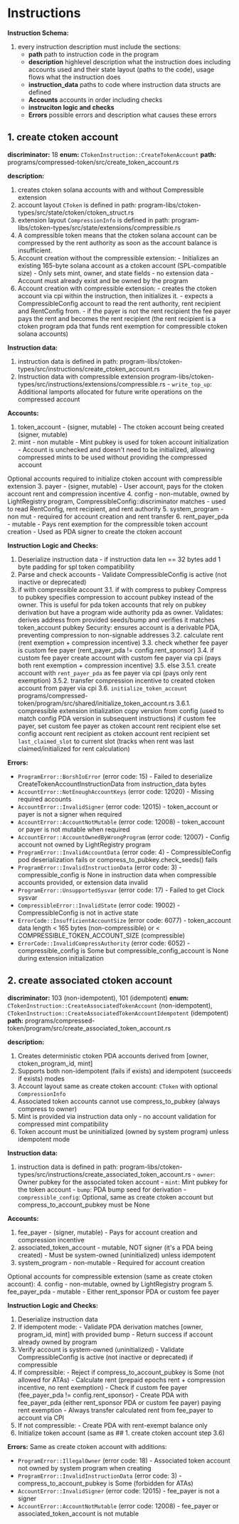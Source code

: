 
# Instructions

**Instruction Schema:**
1. every instruction description must include the sections:
    - **path** path to instruction code in the program
    - **description** highlevel description what the instruction does including accounts used and their state layout (paths to the code), usage flows what the instruction does
    - **instruction_data** paths to code where instruction data structs are defined
    - **Accounts** accounts in order including checks
    - **instruciton logic and checks**
    - **Errors** possible errors and description what causes these errors


## 1. create ctoken account

  **discriminator:** 18
  **enum:** `CTokenInstruction::CreateTokenAccount`
  **path:** programs/compressed-token/src/create_token_account.rs

  **description:**
  1. creates ctoken solana accounts with and without Compressible extension
  2. account layout `CToken` is defined in path: program-libs/ctoken-types/src/state/ctoken/ctoken_struct.rs
  3. extension layout `CompressionInfo` is defined in path:
  program-libs/ctoken-types/src/state/extensions/compressible.rs
  4. A compressible token means that the ctoken solana account can be compressed by the rent authority as soon as the account balance is insufficient.
  5. Account creation without the compressible extension:
    - Initializes an existing 165-byte solana account as a ctoken account (SPL-compatible size)
    - Only sets mint, owner, and state fields - no extension data
    - Account must already exist and be owned by the program
  6. Account creation with compressible extension:
    - creates the ctoken account via cpi within the instruction, then initializes it.
    - expects a CompressibleConfig account to read the rent authority, rent recipient and RentConfig from.
    - if the payer is not the rent recipient the fee payer pays the rent and becomes the rent recipient (the rent recipient is a ctoken program pda that funds rent exemption for compressible ctoken solana accounts)

  **Instruction data:**
  1. instruction data is defined in path: program-libs/ctoken-types/src/instructions/create_ctoken_account.rs
  2. Instruction data with compressible extension
  program-libs/ctoken-types/src/instructions/extensions/compressible.rs
    - `write_top_up`: Additional lamports allocated for future write operations on the compressed account

  **Accounts:**
  1. token_account
    - (signer, mutable)
    - The ctoken account being created (signer, mutable)
  2. mint
    - non mutable
    - Mint pubkey is used for token account initialization
    - Account is unchecked and doesn't need to be initialized, allowing compressed mints to be used without providing the compressed account

  Optional accounts required to initialize ctoken account with compressible extension
  3. payer
    - (signer, mutable)
    - User account, pays for the ctoken account rent and compression incentive
  4. config
    - non-mutable, owned by LightRegistry program, CompressibleConfig::discriminator matches
    - used to read RentConfig, rent recipient, and rent authority
  5. system_program
    - non mut
    - required for account creation and rent transfer
  6. rent_payer_pda
    - mutable
    - Pays rent exemption for the compressible token account creation
    - Used as PDA signer to create the ctoken account

  **Instruction Logic and Checks:**
  1. Deserialize instruction data
    - if instruction data len == 32 bytes add 1 byte padding for spl token compatibility
  2. Parse and check accounts
    - Validate CompressibleConfig is active (not inactive or deprecated)
  3. if with compressible account
    3.1. if with compress to pubkey
        Compress to pubkey specifies compression to account pubkey instead of the owner.
        This is useful for pda token accounts that rely on pubkey derivation but have a program wide
        authority pda as owner.
        Validates: derives address from provided seeds/bump and verifies it matches token_account pubkey
        Security: ensures account is a derivable PDA, preventing compression to non-signable addresses
    3.2. calculate rent (rent exemption + compression incentive)
    3.3. check whether fee payer is custom fee payer (rent_payer_pda != config.rent_sponsor)
    3.4. if custom fee payer
        create account with custom fee payer via cpi (pays both rent exemption + compression incentive)
    3.5. else
        3.5.1. create account with `rent_payer_pda` as fee payer via cpi (pays only rent exemption)
        3.5.2. transfer compression incentive to created ctoken account from payer via cpi
    3.6. `initialize_token_account`
        programs/compressed-token/program/src/shared/initialize_token_account.rs
        3.6.1. compressible extension intialization
          copy version from config (used to match config PDA version in subsequent instructions)
          if custom fee payer, set custom fee payer as ctoken account rent recipient
          else set config account rent recipient as ctoken account rent recipient
          set `last_claimed_slot` to current slot (tracks when rent was last claimed/initialized for rent calculation)

  **Errors:**
  - `ProgramError::BorshIoError` (error code: 15) - Failed to deserialize CreateTokenAccountInstructionData from instruction_data bytes
  - `AccountError::NotEnoughAccountKeys` (error code: 12020) - Missing required accounts
  - `AccountError::InvalidSigner` (error code: 12015) - token_account or payer is not a signer when required
  - `AccountError::AccountNotMutable` (error code: 12008) - token_account or payer is not mutable when required
  - `AccountError::AccountOwnedByWrongProgram` (error code: 12007) - Config account not owned by LightRegistry program
  - `ProgramError::InvalidAccountData` (error code: 4) - CompressibleConfig pod deserialization fails or compress_to_pubkey.check_seeds() fails
  - `ProgramError::InvalidInstructionData` (error code: 3) - compressible_config is None in instruction data when compressible accounts provided, or extension data invalid
  - `ProgramError::UnsupportedSysvar` (error code: 17) - Failed to get Clock sysvar
  - `CompressibleError::InvalidState` (error code: 19002) - CompressibleConfig is not in active state
  - `ErrorCode::InsufficientAccountSize` (error code: 6077) - token_account data length < 165 bytes (non-compressible) or < COMPRESSIBLE_TOKEN_ACCOUNT_SIZE (compressible)
  - `ErrorCode::InvalidCompressAuthority` (error code: 6052) - compressible_config is Some but compressible_config_account is None during extension initialization


## 2. create associated ctoken account

  **discriminator:** 103 (non-idempotent), 101 (idempotent)
  **enum:** `CTokenInstruction::CreateAssociatedTokenAccount` (non-idempotent), `CTokenInstruction::CreateAssociatedTokenAccountIdempotent` (idempotent)
  **path:** programs/compressed-token/program/src/create_associated_token_account.rs

  **description:**
  1. Creates deterministic ctoken PDA accounts derived from [owner, ctoken_program_id, mint]
  2. Supports both non-idempotent (fails if exists) and idempotent (succeeds if exists) modes
  3. Account layout same as create ctoken account: `CToken` with optional `CompressionInfo`
  4. Associated token accounts cannot use compress_to_pubkey (always compress to owner)
  5. Mint is provided via instruction data only - no account validation for compressed mint compatibility
  6. Token account must be uninitialized (owned by system program) unless idempotent mode

  **Instruction data:**
  1. instruction data is defined in path: program-libs/ctoken-types/src/instructions/create_associated_token_account.rs
    - `owner`: Owner pubkey for the associated token account
    - `mint`: Mint pubkey for the token account
    - `bump`: PDA bump seed for derivation
    - `compressible_config`: Optional, same as create ctoken account but compress_to_account_pubkey must be None

  **Accounts:**
  1. fee_payer
    - (signer, mutable)
    - Pays for account creation and compression incentive
  2. associated_token_account
    - mutable, NOT signer (it's a PDA being created)
    - Must be system-owned (uninitialized) unless idempotent
  3. system_program
    - non-mutable
    - Required for account creation

  Optional accounts for compressible extension (same as create ctoken account):
  4. config
    - non-mutable, owned by LightRegistry program
  5. fee_payer_pda
    - mutable
    - Either rent_sponsor PDA or custom fee payer

  **Instruction Logic and Checks:**
  1. Deserialize instruction data
  2. If idempotent mode:
    - Validate PDA derivation matches [owner, program_id, mint] with provided bump
    - Return success if account already owned by program
  3. Verify account is system-owned (uninitialized)
    - Validate CompressibleConfig is active (not inactive or deprecated) if compressible
  4. If compressible:
    - Reject if compress_to_account_pubkey is Some (not allowed for ATAs)
    - Calculate rent (prepaid epochs rent + compression incentive, no rent exemption)
    - Check if custom fee payer (fee_payer_pda != config.rent_sponsor)
    - Create PDA with fee_payer_pda (either rent_sponsor PDA or custom fee payer) paying rent exemption
    - Always transfer calculated rent from fee_payer to account via CPI
  5. If not compressible:
    - Create PDA with rent-exempt balance only
  6. Initialize token account (same as ## 1. create ctoken account step 3.6)

  **Errors:**
  Same as create ctoken account with additions:
  - `ProgramError::IllegalOwner` (error code: 18) - Associated token account not owned by system program when creating
  - `ProgramError::InvalidInstructionData` (error code: 3) - compress_to_account_pubkey is Some (forbidden for ATAs)
  - `AccountError::InvalidSigner` (error code: 12015) - fee_payer is not a signer
  - `AccountError::AccountNotMutable` (error code: 12008) - fee_payer or associated_token_account is not mutable
